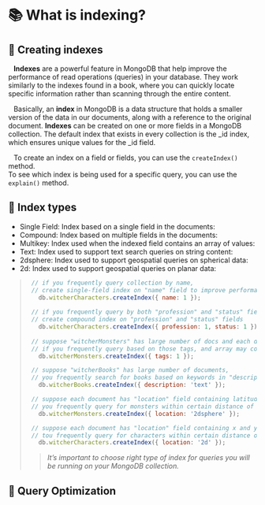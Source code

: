 # 📚 What is indexing?

## <a name="creating"></a>📖 Creating indexes
&ensp; **Indexes** are a powerful feature in MongoDB that help improve the performance of read operations (queries) in your database. 
They work similarly to the indexes found in a book, where you can quickly locate specific information rather than scanning through the entire content. 

&ensp; Basically, an **index** in MongoDB is a data structure that holds a smaller version of the data in our documents, along with a reference to the original document. 
**Indexes** can be created on one or more fields in a MongoDB collection. The default index that exists in every collection is the _id index, which ensures unique values for the _id field.

&ensp; To create an index on a field or fields, you can use the ``createIndex()`` method.\
To see which index is being used for a specific query, you can use the ``explain()`` method. 

## <a name="types"></a>📖 Index types
+ Single Field: Index based on a single field in the documents:
+ Compound: Index based on multiple fields in the documents:
+ Multikey: Index used when the indexed field contains an array of values:
+ Text: Index used to support text search queries on string content:
+ 2dsphere: Index used to support geospatial queries on spherical data:
+ 2d: Index used to support geospatial queries on planar data:

> ```javascript
>  // if you frequently query collection by name,
>  // create single-field index on "name" field to improve performance of those queries
>    db.witcherCharacters.createIndex({ name: 1 });
>  
>  // if you frequently query by both "profession" and "status" fields
>  // create compound index on "profession" and "status" fields
>    db.witcherCharacters.createIndex({ profession: 1, status: 1 });
>  
>  // suppose "witcherMonsters" has large number of docs and each document has array of "tags"
>  // if you frequently query based on those tags, and array may contain multiple values
>    db.witcherMonsters.createIndex({ tags: 1 });
>
>  // suppose "witcherBooks" has large number of documents,
>  // you frequently search for books based on keywords in "description" field
>    db.witcherBooks.createIndex({ description: 'text' });
>
>  // suppose each document has "location" field containing latitude and longitude of monster
>  // you frequently query for monsters within certain distance of a given point
>    db.witcherMonsters.createIndex({ location: '2dsphere' });
>
>  // suppose each document has "location" field containing x and y coordinates of character
>  // tou frequently query for characters within certain distance of a given point
>    db.witcherCharacters.createIndex({ location: '2d' });
> ```
> > _It’s important to choose right type of index for queries you will be running on your MongoDB collection._

## <a name="optimization"></a>📖 Query Optimization
&ensp; 


&ensp; 



